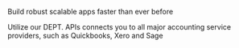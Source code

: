 Build robust scalable apps faster than ever before

Utilize our DEPT. APIs connects you to all major accounting service providers, such as Quickbooks, Xero and Sage